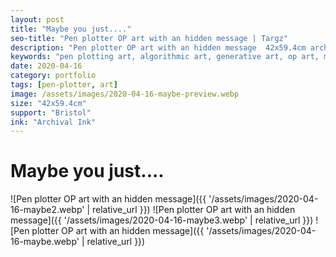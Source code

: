 ```yaml
---
layout: post
title: "Maybe you just...."
seo-title: "Pen plotter OP art with an hidden message | Targz"
description: "Pen plotter OP art with an hidden message  42x59.4cm archival ink on Bristol paper."
keywords: "pen plotting art, algorithmic art, generative art, op art, mathematical art, geometric patterns, bristol paper, portrait plotting"
date: 2020-04-16
category: portfolio
tags: [pen-plotter, art]
image: /assets/images/2020-04-16-maybe-preview.webp
size: "42x59.4cm"
support: "Bristol"
ink: "Archival Ink"
---
```


# Maybe you just....


![Pen plotter OP art with an hidden message]({{ '/assets/images/2020-04-16-maybe2.webp' | relative_url }})
![Pen plotter OP art with an hidden message]({{ '/assets/images/2020-04-16-maybe3.webp' | relative_url }})
![Pen plotter OP art with an hidden message]({{ '/assets/images/2020-04-16-maybe.webp' | relative_url }})

